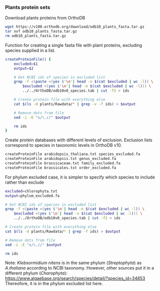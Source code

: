 ### Plants protein sets

Download plants proteins from OrthoDB

```bash
wget https://v100.orthodb.org/download/odb10_plants_fasta.tar.gz
tar xvf odb10_plants_fasta.tar.gz
rm odb10_plants_fasta.tar.gz
```

Function for creating a single fasta file with plant proteins, excluding
species supplied in a list.

```bash
createProteinFile() {
    excluded=$1
    output=$2

    # Get NCBI ids of species in excluded list
    grep -f <(paste <(yes $'\n'| head -n $(cat $excluded | wc -l)) \
        $excluded <(yes $'\n'| head -n $(cat $excluded | wc -l))) \
        ../../OrthoDB/odb10v0_species.tab | cut -f2 > ids

    # Create protein file with everything else
    cat $(ls -d plants/Rawdata/* | grep -v -f ids) > $output

    # Remove dots from file
    sed -i -E "s/\.//" $output

    rm ids
}
```

Create protein databases with different levels of exclusion. Exclusion lists
correspond to species in taxonomic levels in OrthoDB v10.

```bash
createProteinFile arabidopsis_thaliana.txt species_excluded.fa
createProteinFile arabidopsis.txt genus_excluded.fa
createProteinFile brassicaceae.txt family_excluded.fa
createProteinFile brassicales.txt order_excluded.fa
```

For phylum excluded case, it is simpler to specify which species to include
rather than exclude

```bash
excluded=chlorophyta.txt
output=phylum_excluded.fa

# Get NCBI ids of species in excluded list
grep -f <(paste <(yes $'\n'| head -n $(cat $excluded | wc -l)) \
    $excluded <(yes $'\n'| head -n $(cat $excluded | wc -l))) \
    ../../OrthoDB/odb10v0_species.tab | cut -f2 > ids

# Create protein file with everything else
cat $(ls -d plants/Rawdata/* | grep -f ids) > $output

# Remove dots from file
sed -i -E "s/\.//" $output

rm ids
```

Note: _Klebsormidium nitens_ is in the same phylum (_Streptophyta_) as _A.thaliana_
according to NCBI taxonomy. However, other sources put it in a different phylum
(_Charophyta_): https://www.algaebase.org/search/species/detail/?species_id=34853
Thereofore, it is in the phylum excluded list here.
